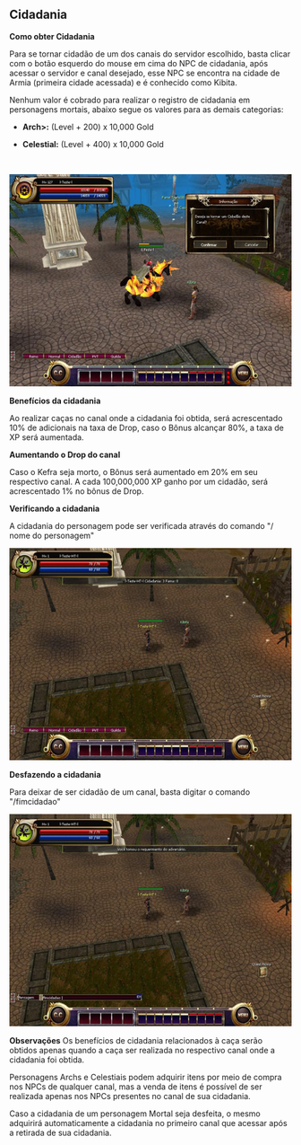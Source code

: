 ## Cidadania

<html>
  <head>
    <meta charset="utf-8" />
    <meta name="viewport" content="width=device-width" />
  </head>
  <body>

<p><strong>Como obter Cidadania</strong></p>

<p>
Para se tornar cidadão de um dos canais do servidor escolhido, basta clicar com o botão esquerdo do mouse em cima do NPC de cidadania, após acessar o servidor e canal desejado, esse NPC se encontra na cidade de Armia (primeira cidade acessada) e é conhecido como Kibita. <br>

Nenhum valor é cobrado para realizar o registro de cidadania em personagens mortais, abaixo segue os valores para as demais categorias:
</p>
<ul>
<li><p><strong>Arch>:</strong> (Level + 200) x 10,000 Gold</p></li>
<li><p><strong>Celestial:</strong> (Level + 400) x 10,000 Gold</p></li>
</ul><br>

<p align="center">
<img src="https://github.com/RonierBastos/Coisas-de-Wyd/blob/master/Guias%20WYD%20BR/Iniciante/Cidadania/1-files/wyd_img_cidadania.jpg?raw=true" />
</p>

<p><strong>Benefícios da cidadania</p></strong>

Ao realizar caças no canal onde a cidadania foi obtida, será acrescentado 10% de adicionais na taxa de Drop, caso o Bônus alcançar 80%, a taxa de XP será aumentada.

<p><strong>Aumentando o Drop do canal</p></strong>

Caso o Kefra seja morto, o Bônus será aumentado em 20% em seu respectivo canal. A cada 100,000,000 XP ganho por um cidadão, será acrescentado 1% no bônus de Drop.

<p><strong>Verificando a cidadania</strong></p>

<p>A cidadania do personagem pode ser verificada através do comando "/ nome do personagem"</p>

<p align="center">
<img src="https://github.com/RonierBastos/Coisas-de-Wyd/blob/master/Guias%20WYD%20BR/Iniciante/Cidadania/1-files/wyd_img_comando_para_verificar_cidadania.jpg?raw=true" />
</p>

<p><strong>Desfazendo a cidadania</p></strong>

Para deixar de ser cidadão de um canal, basta digitar o comando "/fimcidadao"

<p align="center">
<img src="https://github.com/RonierBastos/Coisas-de-Wyd/blob/master/Guias%20WYD%20BR/Iniciante/Cidadania/1-files/wyd_img_comando_para_retirar_cidadania.jpg?raw=true" />
</p>

<strong>Observações</strong>
Os benefícios de cidadania relacionados à caça serão obtidos apenas quando a caça ser realizada no respectivo canal onde a cidadania foi obtida.

Personagens Archs e Celestiais podem adquirir itens por meio de compra nos NPCs de qualquer canal, mas a venda de itens é possível de ser realizada apenas nos NPCs presentes no canal de sua cidadania.

Caso a cidadania de um personagem Mortal seja desfeita, o mesmo adquirirá automaticamente a cidadania no primeiro canal que acessar após a retirada de sua cidadania.

  </body>
</html>